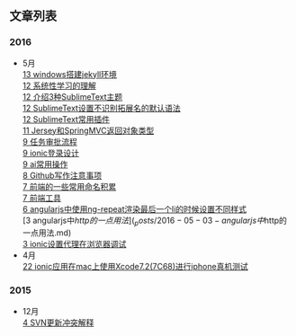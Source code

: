 ## 文章列表
### 2016
* 5月  
  [13 windows搭建jekyll环境](_posts/2016-05-13-windows搭建jekyll环境.md)  
  [12 系统性学习的理解](_posts/2016-05-12-系统性学习的理解.md)  
  [12 介绍3种SublimeText主题](_posts/2016-05-12-介绍3种SublimeText主题.md)  
  [12 SublimeText设置不识别拓展名的默认语法](_posts/2016-05-12-SublimeText设置不识别拓展名的默认语法.md)  
  [12 SublimeText常用插件](_posts/2016-05-12-SublimeText常用插件.md)  
  [11 Jersey和SpringMVC返回对象类型](_posts/2016-05-11-Jersey和SpringMVC返回对象类型.md)  
  [9 任务审批流程](_posts/2016-05-09-任务审批流程.md)  
  [9 ionic登录设计](_posts/2016-05-09-ionic登录设计.md)  
  [9 ai常用操作](_posts/2016-05-09-ai常用操作.md)  
  [8 Github写作注意事项](_posts/2016-05-08-Github写作注意事项.md)  
  [7 前端的一些常用命名积累](_posts/2016-05-07-前端的一些常用命名积累.md)  
  [7 前端工具](_posts/2016-05-07-前端工具.md)  
  [6 angularjs中使用ng-repeat渲染最后一个li的时候设置不同样式](_posts/2016-05-06-angularjs中使用ng-repeat渲染最后一个li的时候设置不同样式.md)  
  [3 angularjs中$http的一点用法](_posts/2016-05-03-angularjs中$http的一点用法.md)  
  [3 ionic设置代理在浏览器调试](_posts/2016-05-03-ionic设置代理在浏览器调试.md)  
* 4月  
  [22 ionic应用在mac上使用Xcode7.2(7C68)进行iphone真机测试](_posts/2016-04-22-ionic应用在mac上使用Xcode7.2(7C68)进行iphone真机测试.md)  
  
### 2015
* 12月  
  [4 SVN更新冲突解释](_posts/2015-12-04-SVN更新冲突解释.md)  